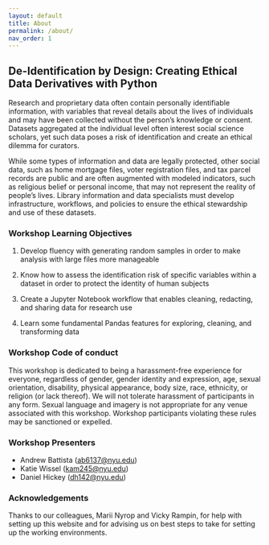 ```yaml
---
layout: default
title: About
permalink: /about/
nav_order: 1
---
```


## De-Identification by Design: Creating Ethical Data Derivatives with Python

Research and proprietary data often contain personally identifiable information, with variables that reveal details about the lives of individuals and may have been collected without the person’s knowledge or consent. Datasets aggregated at the individual level often interest social science scholars, yet such data poses a risk of identification and create an ethical dilemma for curators.

While some types of information and data are legally protected, other social data, such as home mortgage files, voter registration files, and tax parcel records are public and are often augmented with modeled indicators, such as religious belief or personal income, that may not represent the reality of people’s lives. Library information and data specialists must develop infrastructure, workflows, and policies to ensure the ethical stewardship and use of these datasets.

### Workshop Learning Objectives

1. Develop fluency with generating random samples in order to make analysis with large files more manageable

2. Know how to assess the identification risk of specific variables within a dataset in order to protect the identity of human subjects

3. Create a Jupyter Notebook workflow that enables cleaning, redacting, and sharing data for research use

4. Learn some fundamental Pandas features for exploring, cleaning, and transforming data

### Workshop Code of conduct

This workshop is dedicated to being a harassment-free experience for everyone, regardless of gender, gender identity and expression, age, sexual orientation, disability, physical appearance, body size, race, ethnicity, or religion (or lack thereof). We will not tolerate harassment of participants in any form. Sexual language and imagery is not appropriate for any venue associated with this workshop. Workshop participants violating these rules may be sanctioned or expelled.

### Workshop Presenters

- Andrew Battista (ab6137@nyu.edu)
- Katie Wissel (kam245@nyu.edu)
- Daniel Hickey (dh142@nyu.edu)

### Acknowledgements

Thanks to our colleagues, Marii Nyrop and Vicky Rampin, for help with setting up this website and for advising us on best steps to take for setting up the working environments.
